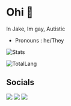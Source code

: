 # Ohi 👋
In Jake, Im gay, Autistic

- Pronouns : he/They

![Stats](https://github-readme-stats.vercel.app/api?username=Jakeplays12&count_private=true&show_icons=true&theme=transparent)

![TotalLang](https://github-readme-stats.vercel.app/api/top-langs/?username=Jakeplays12&langs_count=10&theme=transparent&&layout=compact)
## Socials

[![](https://img.shields.io/badge/-Mastodon-purple)](https://universeodon.com/@jplays_12)
[![](https://img.shields.io/badge/-Twitter-blue)](https://twitter.com/jplays_12)
[![](https://img.shields.io/badge/-Youtube-red)](https://www.youtube.com/@jplays_12)

